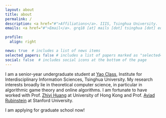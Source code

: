 ```yaml
---
layout: about
title: about
permalink: /
description: <a href="#">Affiliations</a>. IIIS, Tsinghua University. 
emails: <a href="#">Email</a>. grq18 [at] mails [dot] tsinghua [dot] edu [dot] cn

profile:
  align: right

news: true  # includes a list of news items
selected_papers: false # includes a list of papers marked as "selected={true}"
social: false  # includes social icons at the bottom of the page
---
```


I am a senior-year undergraduate student at [Yao Class](https://iiis.tsinghua.edu.cn/en/yaoclass/), Institute for Interdisciplinary Information Sciences, Tsinghua University. My research interests broadly lie in theoretical computer science, in particular in algorithmic game theory and online algorithms. I am fortunate to have worked with Prof. [Zhiyi Huang](https://i.cs.hku.hk/~zhiyi/) at University of Hong Kong and Prof. [Aviad Rubinstein](https://cs.stanford.edu/~aviad/) at Stanford University.

I am applying for graduate school now!
